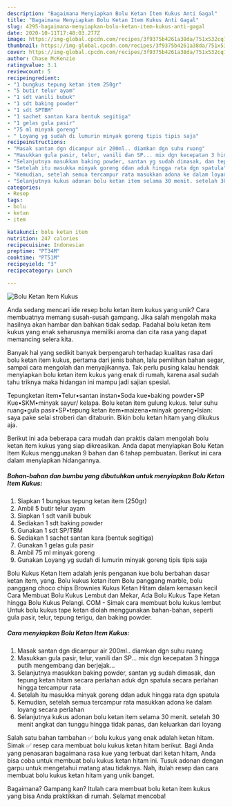 ```yaml
---
description: "Bagaimana Menyiapkan Bolu Ketan Item Kukus Anti Gagal"
title: "Bagaimana Menyiapkan Bolu Ketan Item Kukus Anti Gagal"
slug: 4295-bagaimana-menyiapkan-bolu-ketan-item-kukus-anti-gagal
date: 2020-10-11T17:48:03.277Z
image: https://img-global.cpcdn.com/recipes/3f9375b4261a38da/751x532cq70/bolu-ketan-item-kukus-foto-resep-utama.jpg
thumbnail: https://img-global.cpcdn.com/recipes/3f9375b4261a38da/751x532cq70/bolu-ketan-item-kukus-foto-resep-utama.jpg
cover: https://img-global.cpcdn.com/recipes/3f9375b4261a38da/751x532cq70/bolu-ketan-item-kukus-foto-resep-utama.jpg
author: Chase McKenzie
ratingvalue: 3.1
reviewcount: 5
recipeingredient:
- "1 bungkus tepung ketan item 250gr"
- "5 butir telur ayam"
- "1 sdt vanili bubuk"
- "1 sdt baking powder"
- "1 sdt SPTBM"
- "1 sachet santan kara bentuk segitiga"
- "1 gelas gula pasir"
- "75 ml minyak goreng"
- " Loyang yg sudah di lumurin minyak goreng tipis tipis saja"
recipeinstructions:
- "Masak santan dgn dicampur air 200ml.. diamkan dgn suhu ruang"
- "Masukkan gula pasir, telur, vanili dan SP... mix dgn kecepatan 3 hingga putih mengembang dan berjejak..."
- "Selanjutnya masukkan baking powder, santan yg sudah dimasak, dan tepung ketan hitam secara perlahan aduk dgn spatula secara perlahan hingga tercampur rata"
- "Setelah itu masukka minyak goreng ddan aduk hingga rata dgn spatula"
- "Kemudian, setelah semua tercampur rata masukkan adona ke dalam loyang secara perlahan"
- "Selanjutnya kukus adonan bolu ketan item selama 30 menit. setelah 30 menit angkat dan tunggu hingga tidak panas, dan keluarkan dari loyang"
categories:
- Resep
tags:
- bolu
- ketan
- item

katakunci: bolu ketan item 
nutrition: 247 calories
recipecuisine: Indonesian
preptime: "PT34M"
cooktime: "PT51M"
recipeyield: "3"
recipecategory: Lunch

---
```



![Bolu Ketan Item Kukus](https://img-global.cpcdn.com/recipes/3f9375b4261a38da/751x532cq70/bolu-ketan-item-kukus-foto-resep-utama.jpg)

Anda sedang mencari ide resep bolu ketan item kukus yang unik? Cara membuatnya memang susah-susah gampang. Jika salah mengolah maka hasilnya akan hambar dan bahkan tidak sedap. Padahal bolu ketan item kukus yang enak seharusnya memiliki aroma dan cita rasa yang dapat memancing selera kita.

Banyak hal yang sedikit banyak berpengaruh terhadap kualitas rasa dari bolu ketan item kukus, pertama dari jenis bahan, lalu pemilihan bahan segar, sampai cara mengolah dan menyajikannya. Tak perlu pusing kalau hendak menyiapkan bolu ketan item kukus yang enak di rumah, karena asal sudah tahu triknya maka hidangan ini mampu jadi sajian spesial.

Tepungketan item•Telur•santan instan•Soda kue•baking powder•SP Kue•SKM•minyak sayur/ kelapa. Bolu ketan item gulung kukus. telur suhu ruang•gula pasir•SP•tepung ketan item•maizena•minyak goreng•Isian: saya pake selai stroberi dan ditaburin. Bikin bolu ketan hitam yang dikukus aja.


Berikut ini ada beberapa cara mudah dan praktis dalam mengolah bolu ketan item kukus yang siap dikreasikan. Anda dapat menyiapkan Bolu Ketan Item Kukus menggunakan 9 bahan dan 6 tahap pembuatan. Berikut ini cara dalam menyiapkan hidangannya.

<!--inarticleads1-->

##### Bahan-bahan dan bumbu yang dibutuhkan untuk menyiapkan Bolu Ketan Item Kukus:

1. Siapkan 1 bungkus tepung ketan item (250gr)
1. Ambil 5 butir telur ayam
1. Siapkan 1 sdt vanili bubuk
1. Sediakan 1 sdt baking powder
1. Gunakan 1 sdt SP/TBM
1. Sediakan 1 sachet santan kara (bentuk segitiga)
1. Gunakan 1 gelas gula pasir
1. Ambil 75 ml minyak goreng
1. Gunakan  Loyang yg sudah di lumurin minyak goreng tipis tipis saja


Bolu Kukus Ketan Item adalah jenis penganan kue bolu berbahan dasar ketan item, yang. Bolu kukus ketan item Bolu panggang marble, bolu panggang choco chips Brownies Kukus Ketan Hitam dalam kemasan kecil Cara Membuat Bolu Kukus Lembut dan Mekar, Ada Bolu Kukus Tape Ketan hingga Bolu Kukus Pelangi. COM - Simak cara membuat bolu kukus lembut Untuk bolu kukus tape ketan diolah menggunakan bahan-bahan, seperti gula pasir, telur, tepung terigu, dan baking powder. 

<!--inarticleads2-->

##### Cara menyiapkan Bolu Ketan Item Kukus:

1. Masak santan dgn dicampur air 200ml.. diamkan dgn suhu ruang
1. Masukkan gula pasir, telur, vanili dan SP... mix dgn kecepatan 3 hingga putih mengembang dan berjejak...
1. Selanjutnya masukkan baking powder, santan yg sudah dimasak, dan tepung ketan hitam secara perlahan aduk dgn spatula secara perlahan hingga tercampur rata
1. Setelah itu masukka minyak goreng ddan aduk hingga rata dgn spatula
1. Kemudian, setelah semua tercampur rata masukkan adona ke dalam loyang secara perlahan
1. Selanjutnya kukus adonan bolu ketan item selama 30 menit. setelah 30 menit angkat dan tunggu hingga tidak panas, dan keluarkan dari loyang


Salah satu bahan tambahan ✅ bolu kukus yang enak adalah ketan hitam. Simak ✅ resep cara membuat bolu kukus ketan hitam berikut. Bagi Anda yang penasaran bagaimana rasa kue yang terbuat dari ketan hitam, Anda bisa coba untuk membuat bolu kukus ketan hitam ini. Tusuk adonan dengan garpu untuk mengetahui matang atau tidaknya. Nah, itulah resep dan cara membuat bolu kukus ketan hitam yang unik banget. 

Bagaimana? Gampang kan? Itulah cara membuat bolu ketan item kukus yang bisa Anda praktikkan di rumah. Selamat mencoba!
